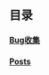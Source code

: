 ## 目录

#### [Bug收集](/bug_fix/index.md)
#### [Posts](/posts/2020-07-09-post-example-with-headings-and-toc.md)
